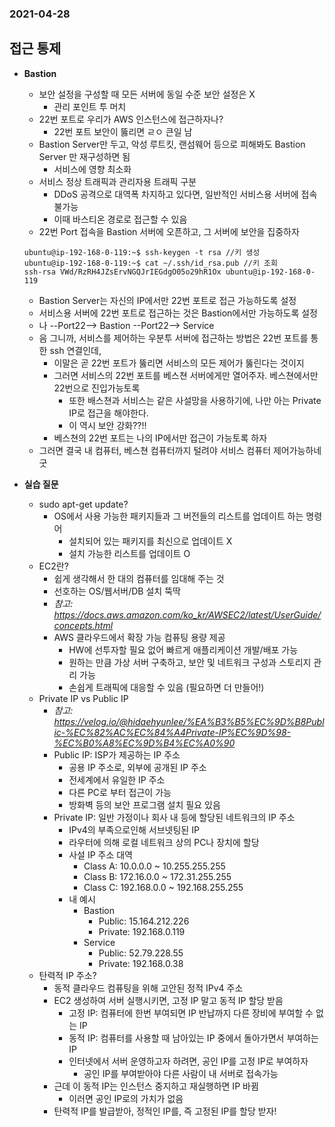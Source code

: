 ### 2021-04-28

## 접근 통제
- __Bastion__
    - 보안 설정을 구성할 때 모든 서버에 동일 수준 보안 설정은 X
        - 관리 포인트 투 머치
    - 22번 포트로 우리가 AWS 인스턴스에 접근하자나?
        - 22번 포트 보안이 뚫리면 ㄹㅇ 큰일 남
    - Bastion Server만 두고, 악성 루트킷, 랜섬웨어 등으로 피해봐도 Bastion Server 만 재구성하면 됨
        - 서비스에 영향 최소화
    - 서비스 정상 트래픽과 관리자용 트래픽 구분
        - DDoS 공격으로 대역폭 차지하고 있다면, 일반적인 서비스용 서버에 접속 불가능
        - 이때 바스티온 경로로 접근할 수 있음
    - 22번 Port 접속을 Bastion 서버에 오픈하고, 그 서버에 보안을 집중하자
    ```shell script
    ubuntu@ip-192-168-0-119:~$ ssh-keygen -t rsa //키 생성
    ubuntu@ip-192-168-0-119:~$ cat ~/.ssh/id_rsa.pub //키 조회
    ssh-rsa VWd/RzRH4JZsErvNGQJrIEGdgO05o29hR1Ox ubuntu@ip-192-168-0-119
    ```
    - Bastion Server는 자신의 IP에서만 22번 포트로 접근 가능하도록 설정
    - 서비스용 서버에 22번 포트로 접근하는 것은 Bastion에서만 가능하도록 설정
    - 나 --Port22--> Bastion --Port22--> Service
    - 음 그니까, 서비스를 제어하는 우분투 서버에 접근하는 방법은 22번 포트를 통한 ssh 연결인데, 
        - 이말은 곧 22번 포트가 뚫리면 서비스의 모든 제어가 뚫린다는 것이지
        - 그러면 서비스의 22번 포트를 베스쳔 서버에게만 열어주자. 베스쳔에서만 22번으로 진입가능토록
            - 또한 배스쳔과 서비스는 같은 사설망을 사용하기에, 나만 아는 Private IP로 접근을 해야한다. 
            - 이 역시 보안 강화??!!
        - 베스쳔의 22번 포트는 나의 IP에서만 접근이 가능토록 하자
    - 그러면 결국 내 컴퓨터, 베스쳔 컴퓨터까지 털려야 서비스 컴퓨터 제어가능하네 굿
    
- __실습 질문__
    - sudo apt-get update?
        - OS에서 사용 가능한 패키지들과 그 버전들의 리스트를 업데이트 하는 명령어
            - 설치되어 있는 패키지를 최신으로 업데이트 X
            - 설치 가능한 리스트를 업데이트 O
    - EC2란?
        - 쉽게 생각해서 한 대의 컴퓨터를 임대해 주는 것
        - 선호하는 OS/웹서버/DB 설치 뚝딱
        - *참고: https://docs.aws.amazon.com/ko_kr/AWSEC2/latest/UserGuide/concepts.html*
        - AWS 클라우드에서 확장 가능 컴퓨팅 용량 제공
            - HW에 선투자할 필요 없어 빠르게 애플리케이션 개발/배포 가능
            - 원하는 만큼 가상 서버 구축하고, 보안 및 네트워크 구성과 스토리지 관리 가능
            - 손쉽게 트래픽에 대응할 수 있음 (필요하면 더 만들어!)
    - Private IP vs Public IP
        - *참고: https://velog.io/@hidaehyunlee/%EA%B3%B5%EC%9D%B8Public-%EC%82%AC%EC%84%A4Private-IP%EC%9D%98-%EC%B0%A8%EC%9D%B4%EC%A0%90*
        - Public IP: ISP가 제공하는 IP 주소
            - 공용 IP 주소로, 외부에 공개된 IP 주소
            - 전세계에서 유일한 IP 주소
            - 다른 PC로 부터 접근이 가능
            - 방화벽 등의 보안 프로그램 설치 필요 있음
        - Private IP: 일반 가정이나 회사 내 등에 할당된 네트워크의 IP 주소
            - IPv4의 부족으로인해 서브넷팅된 IP
            - 라우터에 의해 로컬 네트워크 상의 PC나 장치에 할당
            - 사설 IP 주소 대역
                - Class A: 10.0.0.0 ~ 10.255.255.255
                - Class B: 172.16.0.0 ~ 172.31.255.255
                - Class C: 192.168.0.0 ~ 192.168.255.255
            - 내 예시
                - Bastion
                    - Public: 15.164.212.226
                    - Private: 192.168.0.119
                - Service
                    - Public: 52.79.228.55
                    - Private: 192.168.0.38
    - 탄력적 IP 주소?
        - 동적 클라우드 컴퓨팅을 위해 고안된 정적 IPv4 주소
        - EC2 생성하여 서버 실행시키면, 고정 IP 말고 동적 IP 할당 받음
            - 고정 IP: 컴퓨터에 한번 부여되면 IP 반납까지 다른 장비에 부여할 수 없는 IP
            - 동적 IP: 컴퓨터를 사용할 때 남아있는 IP 중에서 돌아가면서 부여하는 IP
            - 인터넷에서 서버 운영하고자 하려면, 공인 IP를 고정 IP로 부여하자
                - 공인 IP를 부여받아야 다른 사람이 내 서버로 접속가능
        - 근데 이 동적 IP는 인스턴스 중지하고 재실행하면 IP 바뀜
            - 이러면 공인 IP로의 가치가 없음
        - 탄력적 IP를 발급받아, 정적인 IP를, 즉 고정된 IP를 할당 받자!